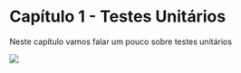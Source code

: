 # Capítulo 1 - Testes Unitários 

Neste capítulo vamos falar um pouco sobre testes unitários

[![](http://img.youtube.com/vi/6tNS--WetLI/0.jpg)](http://www.youtube.com/watch?v=6tNS--WetLI "")